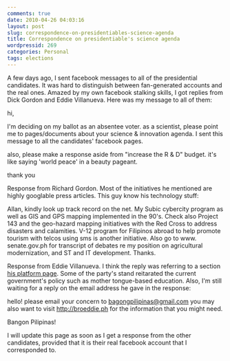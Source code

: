 ```yaml
---
comments: true
date: 2010-04-26 04:03:16
layout: post
slug: correspondence-on-presidentiables-science-agenda
title: Correspondence on presidentiable's science agenda
wordpressid: 269
categories: Personal
tags: elections
---
```


A few days ago, I sent facebook messages to all of the presidential candidates.  It was hard to distinguish between fan-generated accounts and the real ones.  Amazed by my own facebook stalking skills, I got replies from Dick Gordon and Eddie Villanueva.  Here was my message to all of them:



> 
hi,

I'm deciding on my ballot as an absentee voter. as a scientist, please point me to pages/documents about your science & innovation agenda. I sent this message to all the candidates' facebook pages.

also, please make a response aside from "increase the R & D" budget. it's like saying 'world peace' in a beauty pageant.

thank you




Response from Richard Gordon.  Most of the initiatives he mentioned are highly googlable press articles.  This guy know his technology stuff:


> 
Allan, kindly look up track record on the net. My Subic cybercity program as well as GIS and GPS mapping implemented in the 90's. Check also Project 143 and the geo-hazard mapping initiatives with the Red Cross to address disasters and calamities. V-12 program for Filipinos abroad to help promote tourism with telcos using sms is another initiative. Also go to www. senate.gov.ph for transcript of debates re my position on agricultural modernization, and ST and IT development. Thanks.




Response from Eddie Villanueva.  I think the reply was referring to a section [his platform page](http://bangonpilipinasplatform.net/vi-educate-the-people.html).  Some of the party's stand reitarated the current government's policy such as mother tongue-based education.  Also, I'm still waiting for a reply on the email address he gave in the response:


> 
hello! please email your concern to bagongpilipinas@gmail.com
you may also want to visit http://broeddie.ph for the information that you might need.

Bangon Pilipinas! 




I will update this page as soon as I get a response from the other candidates, provided that it is their real facebook account that I corresponded to.
